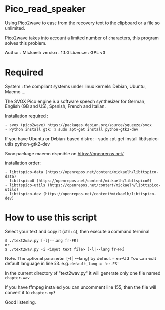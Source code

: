 Pico_read_speaker
=================

Using Pico2wave to ease from the recovery text to the clipboard or a file so unlimited.

Pico2wave takes into account a limited number of characters, this program solves this problem.

Author : Mickaelh
version : 1.1.0
Licence : GPL v3

Required
========

System : the compliant systems under linux kernels: Debian, Ubuntu, Maemo ...

The SVOX Pico engine is a software speech synthesizer for German, English (GB
 and US), Spanish, French and Italian.

Installation required :

    - svox (pico2wave) https://packages.debian.org/source/squeeze/svox
    - Python install gtk: $ sudo apt-get install python-gtk2-dev

If you have Ubuntu or Debian-based distro:
    - sudo apt-get install libttspico-utils python-gtk2-dev 

Svox package maemo dispnible on https://openrepos.net/

installation order:

    - libttspico-data (https://openrepos.net/content/mickaelh/libttspico-data)
    - libttspico0 (https://openrepos.net/content/mickaelh/libttspico0)
    - libttspico-utils (https://openrepos.net/content/mickaelh/libttspico-utils)
    - libttspico-dev (https://openrepos.net/content/mickaelh/libttspico-dev)

How to use this script
======================

Select your text and copy it (ctrl+c), then execute a command terminal

    $ ./text2wav.py [-l|--lang fr-FR]
    or
    $ ./text2wav.py -i <input text file> [-l|--lang fr-FR]

Note:
The optional parameter [-l | --lang] by default = en-US
You can edit default language in line 53. e.g. `default_lang = 'es-ES'`

In the current directory of "text2wav.py" it will generate only one file named `chapter.wav`

If you have ffmpeg installed you can uncomment line 155, then the file will convert it to `chapter.mp3`

Good listening.
